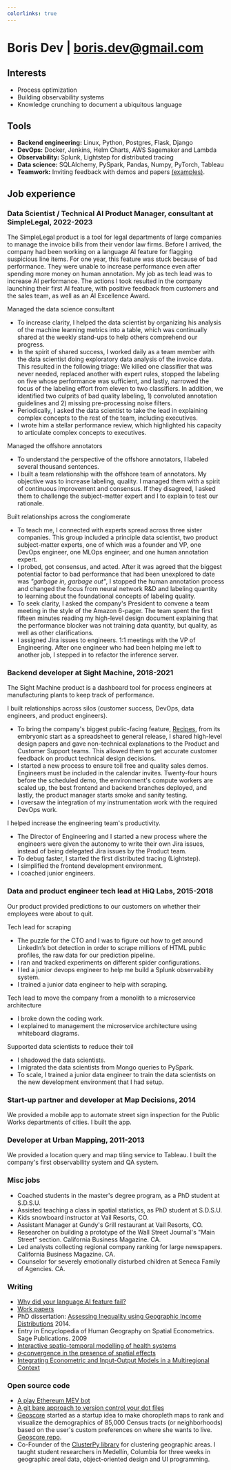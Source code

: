 ```yaml
---
colorlinks: true
---
```


# Boris Dev | boris.dev@gmail.com

## Interests

- Process optimization
- Building observability systems
- Knowledge crunching to document a ubiquitous language

## Tools

- **Backend engineering:** Linux, Python, Postgres, Flask, Django
- **DevOps:** Docker, Jenkins, Helm Charts, AWS Sagemaker and Lambda
- **Observability:** Splunk, Lightstep for distributed tracing
- **Data science:** SQLAlchemy, PySpark, Pandas, Numpy, PyTorch, Tableau
- **Teamwork:** Inviting feedback with demos and papers [(examples)](https://docs.google.com/document/d/1pMID97O4hHkK8ok7cwLH4Y4KpsgQSPUAXtYrscwcyb4/view).

## Job experience

### Data Scientist / Technical AI Product Manager, consultant at SimpleLegal, 2022-2023

The SimpleLegal product is a tool for legal departments of large companies to manage
the invoice bills from their vendor law firms. Before I arrived, the company had
been working on a language AI feature for flagging suspicious line items. 
For one year, this feature was stuck because of bad performance.
They were unable to increase performance even after spending more money on
human annotation. My job as tech lead was to increase AI performance.
The actions I took resulted in the company launching their first AI feature, with positive feedback
from customers and the sales team, as well as an AI Excellence Award. 

Managed the data science consultant 

- To increase clarity, I helped the data scientist by organizing his analysis of the 
  machine learning metrics into a table, which was continually shared at the
  weekly stand-ups to help others comprehend our progress. 
- In the spirit of shared success, I worked daily as a team member with the data
  scientist doing exploratory data analysis of the invoice data. This resulted
  in the following triage: We killed one classifier that was never needed, 
  replaced another with expert rules, stopped the labeling on five whose
  performance was sufficient, and lastly, narrowed the focus of the labeling effort from
  eleven to two classifiers. In addition, we identified two culprits of bad quality labeling, 1) convoluted annotation
   guidelines and 2) missing pre-processing noise filters.
- Periodically, I asked the data scientist to take the lead in explaining complex
  concepts to the rest of the team, including  executives.
- I wrote him a stellar performance review, which highlighted his capacity to
  articulate complex concepts to executives.

Managed the offshore annotators

- To understand the perspective of the offshore annotators, I labeled several
  thousand sentences.
- I built a team relationship with the offshore team of annotators. My
  objective was to increase labeling, quality. I managed them
  with a spirit of continuous improvement and consensus. If they disagreed, I asked them to challenge the subject-matter expert and I to explain to test our rationale.

Built relationships across the conglomerate

- To teach me, I connected with experts spread across three sister companies.
  This group included a principle data scientist, two product subject-matter
  experts, one of which was a founder and VP, one DevOps engineer, one MLOps
  engineer, and one human annotation expert.
- I probed, got consensus, and acted. After it was agreed that the 
  biggest potential factor to bad performance that had been unexplored to date
  was _"garbage in, garbage out"_, I stopped the human
  annotation process and changed the focus from neural network R&D and labeling
  quantity to learning about the foundational concepts of labeling quality. 
- To seek clarity, I asked the company's President to convene a team meeting in
  the style of the Amazon 6-pager. The team spent the first fifteen minutes
  reading my high-level design document explaining that the performance blocker
  was not training data quantity, but quality, as well as other clarifications. 
- I assigned Jira issues to engineers. 1:1 meetings with the VP of Engineering. After one engineer who had been helping
  me left to another job, I stepped in to refactor the inference server.

### Backend developer at Sight Machine, 2018-2021

The Sight Machine product is a dashboard tool for process engineers at manufacturing
plants to keep track of performance.

I built relationships across silos (customer success, DevOps, data engineers, and product engineers).

- To bring the company's biggest public-facing feature,
[Recipes](https://sightmachine.com/blog/manufacturing-dynamic-recipes/),
from its embryonic start as a spreadsheet to general release, I shared high-level
design papers and gave non-technical explanations to the Product and Customer Support teams. This allowed
them to get accurate customer feedback on product technical design decisions. 
- I started a new process to ensure toil free and quality sales demos. Engineers must be included
  in the calendar invites. Twenty-four hours before the scheduled demo, the
  environment's compute workers are scaled up, the best frontend and backend
  branches deployed, and lastly, the product manager starts smoke and sanity testing.
- I oversaw the integration of my instrumentation work with the required DevOps work.

I helped increase the engineering team's productivity.

- The Director of Engineering and I started a new process where the engineers
  were given the autonomy to write their own Jira issues, instead of being
  delegated Jira issues by the Product team.
- To debug faster, I started the first distributed tracing (Lightstep).
- I simplified the frontend development environment.
- I coached junior engineers.

### Data and product engineer tech lead at HiQ Labs, 2015-2018

Our product provided predictions to our customers on whether their employees were
about to quit. 

Tech lead for scraping

- The puzzle for the CTO and I was to figure out how to get around LinkedIn’s bot detection in order to scrape millions of HTML
public profiles, the raw data for our prediction pipeline. 
- I ran and tracked experiments on different spider configurations. 
- I led a junior devops engineer to help me build a Splunk observability system.
- I trained a junior data engineer to help with scraping.

Tech lead to move the company from a monolith to a microservice architecture

- I broke down the coding work.
- I explained to management the microservice architecture using whiteboard diagrams.


Supported data scientists to reduce their toil

- I shadowed the data scientists.
- I migrated the data scientists from Mongo queries to PySpark.
- To scale, I trained a junior data engineer to train the data scientists on the new development environment that I had setup.


### Start-up partner and developer at Map Decisions, 2014

We provided a mobile app to automate street sign inspection for the Public Works departments of cities. I built the app.


### Developer at Urban Mapping, 2011-2013

We provided a location query and map tiling service to Tableau. I built the company's first observability system and QA system.

### Misc jobs

- Coached students in the master's degree program, as a PhD student at S.D.S.U.
- Assisted teaching a class in spatial statistics, as PhD student at S.D.S.U.
- Kids snowboard instructor at Vail Resorts, CO.
- Assistant Manager at Gundy's Grill restaurant at Vail Resorts, CO.
- Researcher on building a prototype of the Wall Street Journal's "Main Street" section. California Business Magazine. CA. 
- Led analysts collecting regional company ranking for large newspapers. California Business Magazine. CA. 
- Counselor for severely emotionally disturbed children at Seneca Family of Agencies. CA.


### Writing

-   [Why did your language AI feature fail?](https://medium.com/@boris.dev/why-did-your-language-ai-feature-fail-66a280954287)
-   [Work papers](https://docs.google.com/document/d/1pMID97O4hHkK8ok7cwLH4Y4KpsgQSPUAXtYrscwcyb4/edit)
-   PhD dissertation: [Assessing Inequality using Geographic Income Distributions](https://escholarship.org/content/qt8br7d5df/qt8br7d5df.pdf) 2014.
-   Entry in Encyclopedia of Human Geography on Spatial Econometrics. Sage Publications. 2009
-   [Interactive spatio-temporal modelling of health systems](https://link.springer.com/article/10.1007/s00477-007-0135-0)
-   [$\sigma$‐convergence in the presence of spatial effects](https://rsaiconnect.onlinelibrary.wiley.com/doi/abs/10.1111/j.1435-5957.2006.00083.x)
-   [Integrating Econometric and Input-Output Models in a Multiregional Context](https://onlinelibrary.wiley.com/doi/abs/10.1111/j.1468-2257.1997.tb00771.x)


### Open source code

-   [A play Ethereum MEV bot](https://github.com/borisdev/play_mev_bot)
-   [A git bare approach to version control your dot files](https://github.com/borisdev/dotfiles/blob/master/README.md)
- [Geoscore](http://geoscore.com/) started as a startup idea to make choropleth maps to
  rank and visualize the demographics of 85,000 Census tracts (or neighborhoods)
  based on the user's custom preferences on where she wants to live. [Geoscore repo](https://github.com/schmidtc/geoscore).
-   Co-Founder of the [ClusterPy library](https://github.com/clusterpy/clusterpy) for clustering geographic areas. I taught student researchers in Medellín, Columbia for three weeks in geographic areal data, object-oriented design and UI programming.
